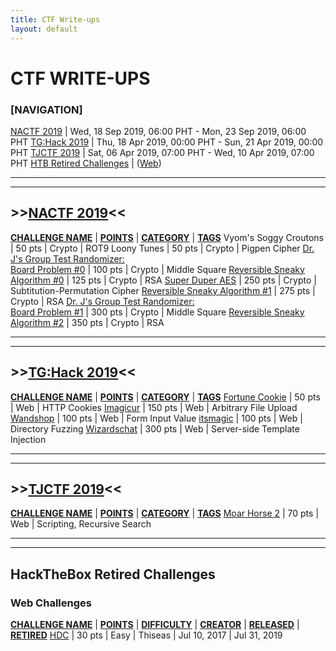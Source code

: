 ```yaml
---
title: CTF Write-ups
layout: default
---
```


# CTF WRITE-UPS

### [NAVIGATION]

[NACTF 2019](#nactf-2019) | Wed, 18 Sep 2019, 06:00 PHT - Mon, 23 Sep 2019, 06:00 PHT
[TG:Hack 2019](#tghack-2019) | Thu, 18 Apr 2019, 00:00 PHT - Sun, 21 Apr 2019, 00:00 PHT
[TJCTF 2019](#tjctf-2019) | Sat, 06 Apr 2019, 07:00 PHT - Wed, 10 Apr 2019, 07:00 PHT
[HTB Retired Challenges](#hackthebox-retired-challenges) | ([Web](#web-challenges))

---
---

## >>[NACTF 2019](https://www.nactf.com/)<<

<strong style="text-decoration:underline">CHALLENGE NAME</strong> | <strong style="text-decoration:underline">POINTS</strong> | <strong style="text-decoration:underline">CATEGORY</strong> | <strong style="text-decoration:underline">TAGS</strong>
Vyom's Soggy Croutons | 50 pts | Crypto | ROT9
Loony Tunes | 50 pts | Crypto | Pigpen Cipher
[Dr. J's Group Test Randomizer:<br/>Board Problem #0](./chals/ctf/2019_NACTF/crypto/3_Group_Test_Randomizer_0.html) | 100 pts | Crypto | Middle Square
[Reversible Sneaky Algorithm #0](./chals/ctf/2019_NACTF/crypto/4_Reversible_Sneaky_Algorithm_0.html) | 125 pts | Crypto | RSA
[Super Duper AES](./chals/ctf/2019_NACTF/crypto/5_Super_Duper_AES.html) | 250 pts | Crypto | Subtitution-Permutation Cipher
[Reversible Sneaky Algorithm #1](./chals/ctf/2019_NACTF/crypto/6_Reversible_Sneaky_Algorithm_1.html) | 275 pts | Crypto | RSA
[Dr. J's Group Test Randomizer:<br/>Board Problem #1](./chals/ctf/2019_NACTF/crypto/7_Group_Test_Randomizer_1.html) | 300 pts | Crypto | Middle Square
[Reversible Sneaky Algorithm #2](./chals/ctf/2019_NACTF/crypto/8_Reversible_Sneaky_Algorithm_2.html) | 350 pts | Crypto | RSA

---
---

## >>[TG:Hack 2019](https://tghack.no/)<<

<strong style="text-decoration:underline">CHALLENGE NAME</strong> | <strong style="text-decoration:underline">POINTS</strong> | <strong style="text-decoration:underline">CATEGORY</strong> | <strong style="text-decoration:underline">TAGS</strong>
[Fortune Cookie](./chals/ctf/2019_TG:Hack/web/1_Fortune_cookie.html) | 50 pts | Web | HTTP Cookies
[Imagicur](./chals/ctf/2019_TG:Hack/web/2_Imagicur.html) | 150 pts | Web | Arbitrary File Upload
[Wandshop](./chals/ctf/2019_TG:Hack/web/3_Wandshop.html) | 100 pts | Web | Form Input Value
[itsmagic](./chals/ctf/2019_TG:Hack/web/4_itsmagic.html) | 100 pts | Web | Directory Fuzzing
[Wizardschat](./chals/ctf/2019_TG:Hack/web/5_Wizardschat.html) | 300 pts | Web | Server-side Template Injection

---
---

## >>[TJCTF 2019](https://tjctf.org/)<<

<strong style="text-decoration:underline">CHALLENGE NAME</strong> | <strong style="text-decoration:underline">POINTS</strong> | <strong style="text-decoration:underline">CATEGORY</strong> | <strong style="text-decoration:underline">TAGS</strong>
[Moar Horse 2](./chals/ctf/2019_TJCTF/web/2_moar_horse_2.html) | 70 pts | Web | Scripting, Recursive Search

---
---

## HackTheBox Retired Challenges

### Web Challenges

<strong style="text-decoration:underline">CHALLENGE NAME</strong> | <strong style="text-decoration:underline">POINTS</strong> | <strong style="text-decoration:underline">DIFFICULTY</strong> | <strong style="text-decoration:underline">CREATOR</strong> | <strong style="text-decoration:underline">RELEASED</strong> | <strong style="text-decoration:underline">RETIRED</strong>
[HDC](./chals/htb/web/HDC.html) | 30 pts | Easy | Thiseas | Jul 10, 2017 | Jul 31, 2019
